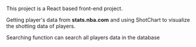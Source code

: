 This project is a React based front-end project. 

Getting player's data from **stats.nba.com** and using ShotChart to visualize the shotting data of players. 

Searching function can search all players data in the database

